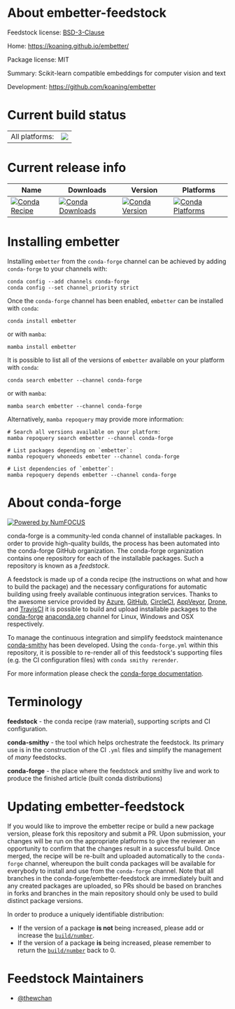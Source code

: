 About embetter-feedstock
========================

Feedstock license: [BSD-3-Clause](https://github.com/conda-forge/embetter-feedstock/blob/main/LICENSE.txt)

Home: https://koaning.github.io/embetter/

Package license: MIT

Summary: Scikit-learn compatible embeddings for computer vision and text

Development: https://github.com/koaning/embetter

Current build status
====================


<table><tr><td>All platforms:</td>
    <td>
      <a href="https://dev.azure.com/conda-forge/feedstock-builds/_build/latest?definitionId=18103&branchName=main">
        <img src="https://dev.azure.com/conda-forge/feedstock-builds/_apis/build/status/embetter-feedstock?branchName=main">
      </a>
    </td>
  </tr>
</table>

Current release info
====================

| Name | Downloads | Version | Platforms |
| --- | --- | --- | --- |
| [![Conda Recipe](https://img.shields.io/badge/recipe-embetter-green.svg)](https://anaconda.org/conda-forge/embetter) | [![Conda Downloads](https://img.shields.io/conda/dn/conda-forge/embetter.svg)](https://anaconda.org/conda-forge/embetter) | [![Conda Version](https://img.shields.io/conda/vn/conda-forge/embetter.svg)](https://anaconda.org/conda-forge/embetter) | [![Conda Platforms](https://img.shields.io/conda/pn/conda-forge/embetter.svg)](https://anaconda.org/conda-forge/embetter) |

Installing embetter
===================

Installing `embetter` from the `conda-forge` channel can be achieved by adding `conda-forge` to your channels with:

```
conda config --add channels conda-forge
conda config --set channel_priority strict
```

Once the `conda-forge` channel has been enabled, `embetter` can be installed with `conda`:

```
conda install embetter
```

or with `mamba`:

```
mamba install embetter
```

It is possible to list all of the versions of `embetter` available on your platform with `conda`:

```
conda search embetter --channel conda-forge
```

or with `mamba`:

```
mamba search embetter --channel conda-forge
```

Alternatively, `mamba repoquery` may provide more information:

```
# Search all versions available on your platform:
mamba repoquery search embetter --channel conda-forge

# List packages depending on `embetter`:
mamba repoquery whoneeds embetter --channel conda-forge

# List dependencies of `embetter`:
mamba repoquery depends embetter --channel conda-forge
```


About conda-forge
=================

[![Powered by
NumFOCUS](https://img.shields.io/badge/powered%20by-NumFOCUS-orange.svg?style=flat&colorA=E1523D&colorB=007D8A)](https://numfocus.org)

conda-forge is a community-led conda channel of installable packages.
In order to provide high-quality builds, the process has been automated into the
conda-forge GitHub organization. The conda-forge organization contains one repository
for each of the installable packages. Such a repository is known as a *feedstock*.

A feedstock is made up of a conda recipe (the instructions on what and how to build
the package) and the necessary configurations for automatic building using freely
available continuous integration services. Thanks to the awesome service provided by
[Azure](https://azure.microsoft.com/en-us/services/devops/), [GitHub](https://github.com/),
[CircleCI](https://circleci.com/), [AppVeyor](https://www.appveyor.com/),
[Drone](https://cloud.drone.io/welcome), and [TravisCI](https://travis-ci.com/)
it is possible to build and upload installable packages to the
[conda-forge](https://anaconda.org/conda-forge) [anaconda.org](https://anaconda.org/)
channel for Linux, Windows and OSX respectively.

To manage the continuous integration and simplify feedstock maintenance
[conda-smithy](https://github.com/conda-forge/conda-smithy) has been developed.
Using the ``conda-forge.yml`` within this repository, it is possible to re-render all of
this feedstock's supporting files (e.g. the CI configuration files) with ``conda smithy rerender``.

For more information please check the [conda-forge documentation](https://conda-forge.org/docs/).

Terminology
===========

**feedstock** - the conda recipe (raw material), supporting scripts and CI configuration.

**conda-smithy** - the tool which helps orchestrate the feedstock.
                   Its primary use is in the construction of the CI ``.yml`` files
                   and simplify the management of *many* feedstocks.

**conda-forge** - the place where the feedstock and smithy live and work to
                  produce the finished article (built conda distributions)


Updating embetter-feedstock
===========================

If you would like to improve the embetter recipe or build a new
package version, please fork this repository and submit a PR. Upon submission,
your changes will be run on the appropriate platforms to give the reviewer an
opportunity to confirm that the changes result in a successful build. Once
merged, the recipe will be re-built and uploaded automatically to the
`conda-forge` channel, whereupon the built conda packages will be available for
everybody to install and use from the `conda-forge` channel.
Note that all branches in the conda-forge/embetter-feedstock are
immediately built and any created packages are uploaded, so PRs should be based
on branches in forks and branches in the main repository should only be used to
build distinct package versions.

In order to produce a uniquely identifiable distribution:
 * If the version of a package **is not** being increased, please add or increase
   the [``build/number``](https://docs.conda.io/projects/conda-build/en/latest/resources/define-metadata.html#build-number-and-string).
 * If the version of a package **is** being increased, please remember to return
   the [``build/number``](https://docs.conda.io/projects/conda-build/en/latest/resources/define-metadata.html#build-number-and-string)
   back to 0.

Feedstock Maintainers
=====================

* [@thewchan](https://github.com/thewchan/)

